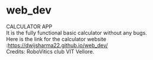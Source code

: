 # web_dev
CALCULATOR APP<br />
It is the fully functional basic calculator without any bugs.<br />
Here is the link for the calculator website :https://dwijsharma22.github.io/web_dev/<br />
Credits: RoboVitics club VIT Vellore.
